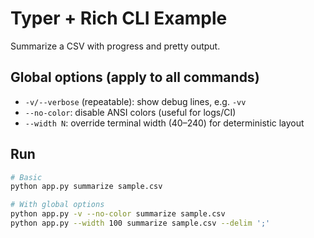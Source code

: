 # Typer + Rich CLI Example

Summarize a CSV with progress and pretty output.

## Global options (apply to all commands)
- `-v/--verbose` (repeatable): show debug lines, e.g. `-vv`
- `--no-color`: disable ANSI colors (useful for logs/CI)
- `--width N`: override terminal width (40–240) for deterministic layout

## Run

```bash
# Basic
python app.py summarize sample.csv

# With global options
python app.py -v --no-color summarize sample.csv
python app.py --width 100 summarize sample.csv --delim ';'
```
